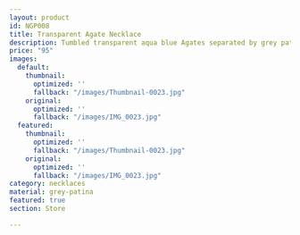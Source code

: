 ```yaml
---
layout: product
id: NGP008
title: Transparent Agate Necklace
description: Tumbled transparent aqua blue Agates separated by grey patina metal tubes.
price: "95"
images:
  default:
    thumbnail:
      optimized: ''
      fallback: "/images/Thumbnail-0023.jpg"
    original:
      optimized: ''
      fallback: "/images/IMG_0023.jpg"
  featured:
    thumbnail:
      optimized: ''
      fallback: "/images/Thumbnail-0023.jpg"
    original:
      optimized: ''
      fallback: "/images/IMG_0023.jpg"
category: necklaces
material: grey-patina
featured: true
section: Store

---
```

